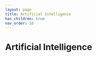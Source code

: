 ```yaml
---
layout: page
title: Artificial Intelligence 
has_children: true
nav_order: 10 
---
```


# Artificial Intelligence 

